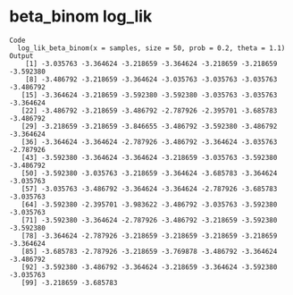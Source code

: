 # beta_binom log_lik

    Code
      log_lik_beta_binom(x = samples, size = 50, prob = 0.2, theta = 1.1)
    Output
        [1] -3.035763 -3.364624 -3.218659 -3.364624 -3.218659 -3.218659 -3.592380
        [8] -3.486792 -3.218659 -3.364624 -3.035763 -3.035763 -3.035763 -3.486792
       [15] -3.364624 -3.218659 -3.592380 -3.592380 -3.035763 -3.035763 -3.364624
       [22] -3.486792 -3.218659 -3.486792 -2.787926 -2.395701 -3.685783 -3.486792
       [29] -3.218659 -3.218659 -3.846655 -3.486792 -3.592380 -3.486792 -3.364624
       [36] -3.364624 -3.364624 -2.787926 -3.486792 -3.364624 -3.035763 -2.787926
       [43] -3.592380 -3.364624 -3.364624 -3.218659 -3.035763 -3.592380 -3.486792
       [50] -3.592380 -3.035763 -3.218659 -3.364624 -3.685783 -3.364624 -3.035763
       [57] -3.035763 -3.486792 -3.364624 -3.364624 -2.787926 -3.685783 -3.035763
       [64] -3.592380 -2.395701 -3.983622 -3.486792 -3.035763 -3.592380 -3.035763
       [71] -3.592380 -3.364624 -2.787926 -3.486792 -3.218659 -3.592380 -3.592380
       [78] -3.364624 -2.787926 -3.218659 -3.218659 -3.218659 -3.218659 -3.364624
       [85] -3.685783 -2.787926 -3.218659 -3.769878 -3.486792 -3.364624 -3.486792
       [92] -3.592380 -3.486792 -3.364624 -3.218659 -3.364624 -3.592380 -3.035763
       [99] -3.218659 -3.685783

